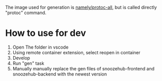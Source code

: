 The image used for generation is [namely/protoc-all](https://github.com/namely/docker-protoc/), but is called directly "protoc" command.

# How to use for dev
1. Open The folder in vscode
2. Using remote container extension, select reopen in container
3. Develop
4. Run "gen" task
5. Manually manually replace the gen files of snoozehub-frontend and snoozehub-backend with the newest version